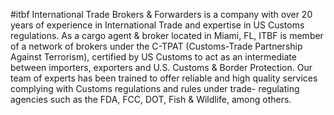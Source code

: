 #itbf
International Trade Brokers & Forwarders is a company with over 20 years of experience in International Trade and expertise in US Customs regulations.
As a cargo agent & broker located in Miami, FL, ITBF is member of a network of brokers under the C-TPAT (Customs-Trade Partnership Against Terrorism), certified by US Customs to act as an intermediate between importers, exporters and U.S. Customs & Border Protection.
Our team of experts has been trained to offer reliable and high quality services complying with Customs regulations and rules under trade- regulating agencies such as the FDA, FCC, DOT, Fish & Wildlife, among others.